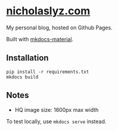 # [nicholaslyz.com](https://nicholaslyz.com)

My personal blog, hosted on Github Pages.

Built with [mkdocs-material](https://github.com/squidfunk/mkdocs-material).

## Installation

```
pip install -r requirements.txt
mkdocs build
```

## Notes

- HQ image size: 1600px max width

To test locally, use `mkdocs serve` instead.